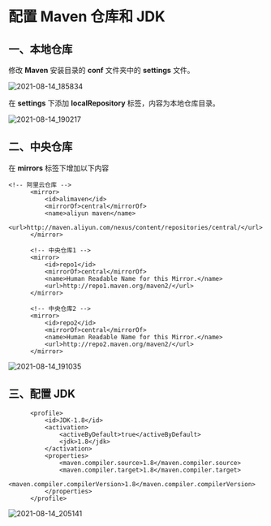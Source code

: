 # 配置 Maven 仓库和 JDK

## 一、本地仓库

修改 **Maven** 安装目录的 **conf** 文件夹中的 **settings** 文件。

![2021-08-14_185834](https://img.qinweizhao.com\2021\08\2021-08-14_185834.png)

在 **settings** 下添加 **localRepository** 标签，内容为本地仓库目录。

![2021-08-14_190217](https://img.qinweizhao.com/2021/08/2021-08-14_190217.png)

## 二、中央仓库

在 **mirrors** 标签下增加以下内容

```
<!-- 阿里云仓库 -->
      <mirror>
          <id>alimaven</id>
          <mirrorOf>central</mirrorOf>
          <name>aliyun maven</name>
          <url>http://maven.aliyun.com/nexus/content/repositories/central/</url>
      </mirror>

      <!-- 中央仓库1 -->
      <mirror>
          <id>repo1</id>
          <mirrorOf>central</mirrorOf>
          <name>Human Readable Name for this Mirror.</name>
          <url>http://repo1.maven.org/maven2/</url>
      </mirror>

      <!-- 中央仓库2 -->
      <mirror>
          <id>repo2</id>
          <mirrorOf>central</mirrorOf>
          <name>Human Readable Name for this Mirror.</name>
          <url>http://repo2.maven.org/maven2/</url>
      </mirror>
```

![2021-08-14_191035](https://img.qinweizhao.com/2021/08/2021-08-14_191035.png)

## 三、配置 JDK

```
      <profile>
          <id>JDK-1.8</id>
          <activation>
              <activeByDefault>true</activeByDefault>
              <jdk>1.8</jdk>
          </activation>
          <properties>
              <maven.compiler.source>1.8</maven.compiler.source>
              <maven.compiler.target>1.8</maven.compiler.target>
              <maven.compiler.compilerVersion>1.8</maven.compiler.compilerVersion>
          </properties>
      </profile>
```

![2021-08-14_205141](https://img.qinweizhao.com/2021/08/2021-08-14_205141.png)